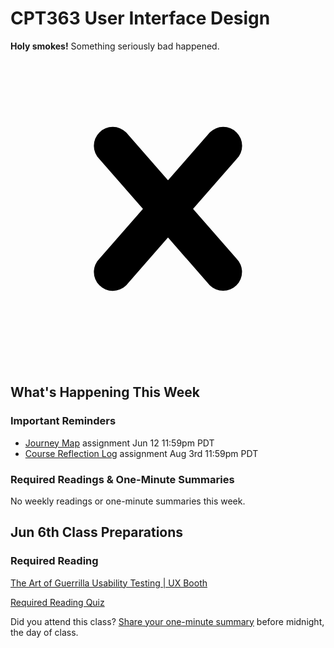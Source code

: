 # CPT363 User Interface Design

<div class="bg-red-100 border border-red-400 text-red-700 px-4 py-3 rounded relative" role="alert">
  <strong class="font-bold">Holy smokes!</strong>
  <span class="block sm:inline">Something seriously bad happened.</span>
  <span class="absolute top-0 bottom-0 right-0 px-4 py-3">
    <svg class="fill-current h-6 w-6 text-red-500" role="button" xmlns="http://www.w3.org/2000/svg" viewBox="0 0 20 20"><title>Close</title><path d="M14.348 14.849a1.2 1.2 0 0 1-1.697 0L10 11.819l-2.651 3.029a1.2 1.2 0 1 1-1.697-1.697l2.758-3.15-2.759-3.152a1.2 1.2 0 1 1 1.697-1.697L10 8.183l2.651-3.031a1.2 1.2 0 1 1 1.697 1.697l-2.758 3.152 2.758 3.15a1.2 1.2 0 0 1 0 1.698z"/></svg>
  </span>
</div>

<sl-alert class="alert-grey-background" type="info" open>

## What's Happening This Week

### Important Reminders
  * [Journey Map](#) assignment <sl-badge type="info">Jun 12 11:59pm PDT</sl-icon></sl-badge>
  * [Course Reflection Log](#) assignment <sl-badge type="info">Aug 3rd 11:59pm PDT</sl-icon></sl-badge>

### Required Readings & One-Minute Summaries

No weekly readings or one-minute summaries this week.

</sl-alert>

## Jun 6th Class Preparations

### Required Reading
<a class="embedly-card" data-card-controls="0" data-card-align="left" href="http://www.uxbooth.com/articles/the-art-of-guerrilla-usability-testing/">The Art of Guerrilla Usability Testing | UX Booth</a>
<script async src="//cdn.embedly.com/widgets/platform.js" charset="UTF-8"></script>

[Required Reading Quiz](https://sso.canvaslms.com/courses/1924881/quizzes/4876153 ':class=button')

Did you attend this class? [Share your one-minute summary](#) before midnight, the day of class.
